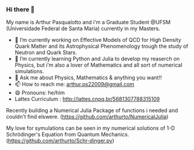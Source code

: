 ### Hi there 👋

My name is Arthur Pasqualotto and i'm a Graduate Student @UFSM (Universidade Federal de Santa Maria) currently in my Masters.

- 🔭 I’m currently working on Effective Models of QCD for High Density Quark Matter and its Astrophysical Phenomenology trough the study of Neutron and Quark Stars.
- 🌱 I’m currently learning Python and Julia to develop my reaserch on Physics, but i'm also a lover of Mathematics and all sort of numerical simulations. 
- 💬 Ask me about Physics, Mathematics & anything you want!! 
- 📫 How to reach me: arthur.ps22009@gmail.com 
- 😄 Pronouns: he/him
- Lattes Curriculum : http://lattes.cnpq.br/5681307788315109

Recently building a Numerical Julia Package of functions i needed and couldn't find elswere. (https://github.com/arthurto/NumericalJulia)

My love for symulations can be seen in my numerical solutions of 1-D Schrödinger's Equation from Quantum Mechanics. (https://github.com/arthurto/Schr-dinger.py)

